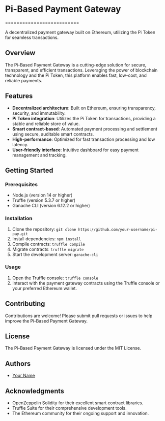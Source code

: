 # Pi-Based Payment Gateway
==========================

A decentralized payment gateway built on Ethereum, utilizing the Pi Token for seamless transactions.

## Overview

The Pi-Based Payment Gateway is a cutting-edge solution for secure, transparent, and efficient transactions. Leveraging the power of blockchain technology and the Pi Token, this platform enables fast, low-cost, and reliable payments.

## Features

* **Decentralized architecture**: Built on Ethereum, ensuring transparency, security, and immutability.
* **Pi Token integration**: Utilizes the Pi Token for transactions, providing a stable and reliable store of value.
* **Smart contract-based**: Automated payment processing and settlement using secure, auditable smart contracts.
* **High-performance**: Optimized for fast transaction processing and low latency.
* **User-friendly interface**: Intuitive dashboard for easy payment management and tracking.

## Getting Started

### Prerequisites

* Node.js (version 14 or higher)
* Truffle (version 5.3.7 or higher)
* Ganache CLI (version 6.12.2 or higher)

### Installation

1. Clone the repository: `git clone https://github.com/your-username/pi-pay.git`
2. Install dependencies: `npm install`
3. Compile contracts: `truffle compile`
4. Migrate contracts: `truffle migrate`
5. Start the development server: `ganache-cli`

### Usage

1. Open the Truffle console: `truffle console`
2. Interact with the payment gateway contracts using the Truffle console or your preferred Ethereum wallet.

## Contributing

Contributions are welcome! Please submit pull requests or issues to help improve the Pi-Based Payment Gateway.

## License

The Pi-Based Payment Gateway is licensed under the MIT License.

## Authors

* [Your Name](https://github.com/your-username)

## Acknowledgments

* OpenZeppelin Solidity for their excellent smart contract libraries.
* Truffle Suite for their comprehensive development tools.
* The Ethereum community for their ongoing support and innovation.
